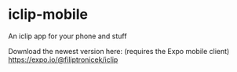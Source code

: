 # iclip-mobile
 An iclip app for your phone and stuff

Download the newest version here: (requires the Expo mobile client)  
https://expo.io/@filiptronicek/iclip
